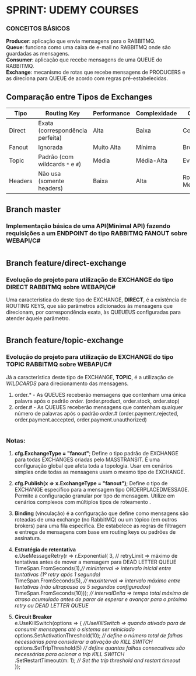# SPRINT: UDEMY COURSES

### CONCEITOS BÁSICOS ###  
__Producer__: aplicação que envia mensagens para o RABBITMQ.    
__Queue__: funciona como uma caixa de e-mail no RABBITMQ onde são guardadas as mensagens.    
__Consumer__: aplicação que recebe mensagens de uma QUEUE do RABBITMQ.    
__Exchange__: mecanismo de rotas que recebe mensagens de PRODUCERS e as direciona para QUEUE de acordo com regras pré-estabelecidas.   

## Comparação entre Tipos de Exchanges

| Tipo       | Routing Key         | Performance      | Complexidade     | Caso Típico de Uso          |
|------------|--------------------|------------------|------------------|-----------------------------|
| Direct     | Exata (correspondência perfeita) | Alta        | Baixa        | Comandos, RPC               |
| Fanout     | Ignorada           | Muito Alta       | Mínima           | Broadcast/Notificações      |
| Topic      | Padrão (com wildcards `*` e `#`) | Média       | Média-Alta    | Eventos Complexos           |
| Headers    | Não usa (somente headers) | Baixa | Alta         | Roteamento por Metadados    |
 
 ## Branch master
 ### Implementação básica de uma API(Minimal API) fazendo requisições a um ENDPOINT do tipo RABBITMQ FANOUT sobre WEBAPI/C#
#
 ## Branch feature/direct-exchange
 ### Evolução do projeto para utilização de EXCHANGE do tipo DIRECT RABBITMQ sobre WEBAPI/C#  
 Uma característica do deste tipo de EXCHANGE, __DIRECT__, é a existência de ROUTING KEYS, que são parâmetros adicionados às mensagens que direcionam, por correspondência exata, às QUEUEUS configuradas para atender àquele parâmetro. 

 #
 ## Branch feature/topic-exchange
 ### Evolução do projeto para utilização de EXCHANGE do tipo TOPIC RABBITMQ sobre WEBAPI/C#  
 Já a característica deste tipo de EXCHANGE, __TOPIC__, é a utilização de _WILDCARDS_ para direcionamento das mensagens.    
 1. order.* - As QUEUES receberão mensagens que contenham uma única palavra após o padrão _order._ (order.product, order.stock, order.stop)
 2. order.# - As QUEUES receberão mensagens que contenham qualquer número de palavras após o padrão _order.#_ (order.payment.rejected, order.payment.accepted, order.payment.unauthorized)

#
### Notas:

1. __cfg.ExchangeType = "fanout"__;
   Define o tipo padrão de EXCHANGE para todas EXCHANGES criadas pelo MASSTRANSIT. É uma configuração global que afeta toda a topologia.
   Usar em cenários simples onde todas as mensagens usam o mesmo tipo de EXCHANGE.

2. __cfg.Publish<OrderPlacedMessage>(x => x.ExchangeType = "fanout")__;
   Define o tipo de EXCHANGE específico para a mensagem tipo ORDERPLACEDMESSAGE. Permite a configuração granular por tipo de mensagem.
   Utilize em cenários complexos com múltiplos tipos de roteamento  .
   
3. __Binding__ (vinculação) é a configuração que define como mensagens são roteadas de uma exchange (no RabbitMQ) ou um tópico (em outros brokers) para uma fila específica. Ele estabelece as regras de filtragem e entrega de mensagens com base em routing keys ou padrões de assinatura.

4. __Estratégia de retentativa__  
   e.UseMessageRetry(r => r.Exponential(
    3, // retryLimit => máximo de tentativas antes de mover a mensagem para DEAD LETTER QUEUE  
    TimeSpan.FromSeconds(1),_// minInterval => intervalo inicial entre tentativas (1º retry após 1 segundo)_  
    TimeSpan.FromSeconds(5), _// maxInterval => intervalo máximo entre tentativas (não ultrapassa os 5 segundos configurados)_    
    TimeSpan.FromSeconds(10))); _// intervalDelta => tempo total máximo de atraso acumulado antes de parar de esperar e avançar para o próximo retry ou DEAD LETTER QUEUE_  

5. __Circuit Breaker__  
  e.UseKillSwitch(options => { _//UseKillSwitch => quando ativado para de consumir mensagens até o sistema ser reiniciado_   
    options.SetActivationThreshold(10); _// define o número total de falhas necessárias para considerar a ativação do KILL SWITCH_   
    options.SetTripThreshold(5) _// define quantas falhas consecutivas são necessárias para acionar o _trip_ KILL SWITCH_    
    .SetRestartTimeout(m: 1); _// Set the trip threshold and restart timeout_  
});   

 




